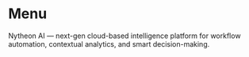 # Menu
Nytheon AI — next-gen cloud-based intelligence platform for workflow automation, contextual analytics, and smart decision-making.
